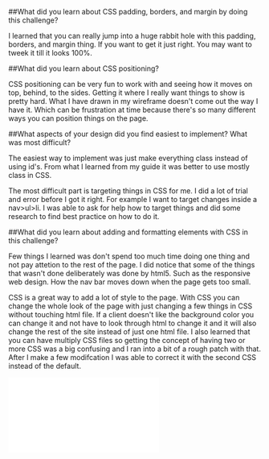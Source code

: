 


##What did you learn about CSS padding, borders, and margin by doing this challenge?

I learned that you can really jump into a huge rabbit hole with this padding, borders, and margin thing.  If you want to get it just right.  You may want to tweek it till it looks 100%.

##What did you learn about CSS positioning?

CSS positioning can be very fun to work with and seeing how it moves on top, behind, to the sides.  Getting it where I really want things to show is pretty hard.  What I have drawn in my wireframe doesn't come out the way I have it.  Which can be frustration at time because there's so many different ways you can position things on the page.

##What aspects of your design did you find easiest to implement? What was most difficult?

The easiest way to implement was just make everything class instead of using id's.  From what I learned from my guide it was better to use mostly class in CSS.

The most difficult part is targeting things in CSS for me.  I did a lot of trial and error before I got it right.  For example I want to target changes inside a nav>ul>li.  I was able to ask for help how to target things and did some research to find best practice on how to do it.

##What did you learn about adding and formatting elements with CSS in this challenge?

Few things I learned was don't spend too much time doing one thing and not pay attetion to the rest of the page. I did notice that some of the things that wasn't done deliberately was done by html5. Such as the responsive web design.  How the nav bar moves down when the page gets too small.

CSS is a great way to add a lot of style to the page.  With CSS you can change the whole look of the page with just changing a few things in CSS without touching html file.  If a client doesn't like the background color you can change it and not have to look through html to change it and it will also change the rest of the site instead of just one html file.  I also learned that you can have multiply CSS files so getting the concept of having two or more CSS was a big confusing and I ran into a bit of a rough patch with that.  After I make a few modifcation I was able to correct it with the second CSS instead of the default.

![Link to live site](aaron1515.github.io/index.html)
